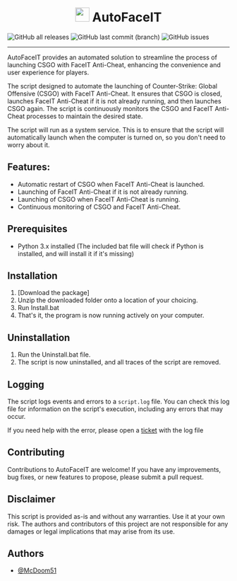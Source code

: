 <div>
   <h1 align="center">
     <img height="32" width="32" src="https://cdn.simpleicons.org/faceit/FF5500"/>
     AutoFaceIT
  </h1>
</div>

![GitHub all releases](https://img.shields.io/github/downloads/McDoom51/AutoFaceIT/total?style=for-the-badge)
![GitHub last commit (branch)](https://img.shields.io/github/last-commit/mcdoom51/autofaceit/main?style=for-the-badge)
![GitHub issues](https://img.shields.io/github/issues/mcdoom51/autofaceit?style=for-the-badge)

---

AutoFaceIT provides an automated solution to streamline the process of launching CSGO with FaceIT Anti-Cheat, enhancing the convenience and user experience for players.

The script designed to automate the launching of Counter-Strike: Global Offensive (CSGO) with FaceIT Anti-Cheat. It ensures that CSGO is closed, launches FaceIT Anti-Cheat if it is not already running, and then launches CSGO again. The script is continuously monitors the CSGO and FaceIT Anti-Cheat processes to maintain the desired state.

The script will run as a system service. This is to ensure that the script will automatically launch when the computer is turned on, so you don't need to worry about it.

## Features:
- Automatic restart of CSGO when FaceIT Anti-Cheat is launched.
- Launching of FaceIT Anti-Cheat if it is not already running.
- Launching of CSGO when FaceIT Anti-Cheat is running.
- Continuous monitoring of CSGO and FaceIT Anti-Cheat.

## Prerequisites

- Python 3.x installed (The included bat file will check if Python is installed, and will install it if it's missing)

## Installation

1. [Download the package]
2. Unzip the downloaded folder onto a location of your choicing.
3. Run Install.bat
4. That's it, the program is now running actively on your computer.

## Uninstallation

1. Run the Uninstall.bat file.
2. The script is now uninstalled, and all traces of the script are removed.

## Logging

The script logs events and errors to a `script.log` file. You can check this log file for information on the script's execution, including any errors that may occur.

If you need help with the error, please open a [ticket](https://github.com/McDoom51/AutoFaceIT/issues/new) with the log file

## Contributing

Contributions to AutoFaceIT are welcome! If you have any improvements, bug fixes, or new features to propose, please submit a pull request.

## Disclaimer

This script is provided as-is and without any warranties. Use it at your own risk. The authors and contributors of this project are not responsible for any damages or legal implications that may arise from its use.

## Authors

- [@McDoom51](https://www.github.com/McDoom51)
